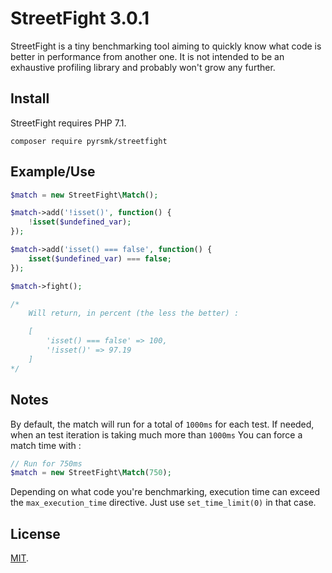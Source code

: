 StreetFight 3.0.1
=================

StreetFight is a tiny benchmarking tool aiming to quickly know what code is better in performance from another one. It is not intended to be an exhaustive profiling library and probably won't grow any further.

Install
-------

StreetFight requires PHP 7.1.

```
composer require pyrsmk/streetfight
```

Example/Use
-----------

```php
$match = new StreetFight\Match();

$match->add('!isset()', function() {
    !isset($undefined_var);
});

$match->add('isset() === false', function() {
    isset($undefined_var) === false;
});

$match->fight();

/*
    Will return, in percent (the less the better) :

    [
        'isset() === false' => 100,
        '!isset()' => 97.19
    ]
*/
```

Notes
-----

By default, the match will run for a total of `1000ms` for each test. If needed, when an test iteration is taking much more than `1000ms` You can force a match time with :

```php
// Run for 750ms
$match = new StreetFight\Match(750);
```

Depending on what code you're benchmarking, execution time can exceed the `max_execution_time` directive. Just use `set_time_limit(0)` in that case.

License
-------

[MIT](http://dreamysource.mit-license.org).
